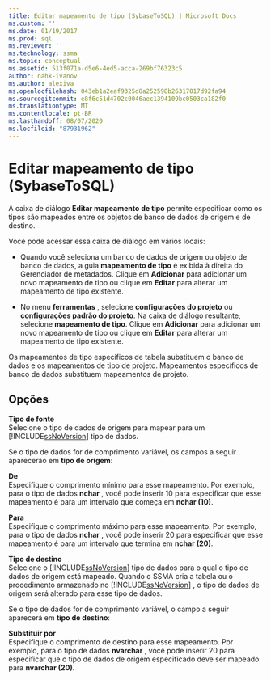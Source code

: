```yaml
---
title: Editar mapeamento de tipo (SybaseToSQL) | Microsoft Docs
ms.custom: ''
ms.date: 01/19/2017
ms.prod: sql
ms.reviewer: ''
ms.technology: ssma
ms.topic: conceptual
ms.assetid: 513f071a-d5e6-4ed5-acca-269bf76323c5
author: nahk-ivanov
ms.author: alexiva
ms.openlocfilehash: 043eb1a2eaf9325d8a252598b26317017d92fa94
ms.sourcegitcommit: e8f6c51d4702c0046aec1394109bc0503ca182f0
ms.translationtype: MT
ms.contentlocale: pt-BR
ms.lasthandoff: 08/07/2020
ms.locfileid: "87931962"
---
```

# <a name="edit-type-mapping-sybasetosql"></a>Editar mapeamento de tipo (SybaseToSQL)
A caixa de diálogo **Editar mapeamento de tipo** permite especificar como os tipos são mapeados entre os objetos de banco de dados de origem e de destino.  
  
Você pode acessar essa caixa de diálogo em vários locais:  
  
-   Quando você seleciona um banco de dados de origem ou objeto de banco de dados, a guia **mapeamento de tipo** é exibida à direita do Gerenciador de metadados. Clique em **Adicionar** para adicionar um novo mapeamento de tipo ou clique em **Editar** para alterar um mapeamento de tipo existente.  
  
-   No menu **ferramentas** , selecione **configurações do projeto** ou **configurações padrão do projeto**. Na caixa de diálogo resultante, selecione **mapeamento de tipo**. Clique em **Adicionar** para adicionar um novo mapeamento de tipo ou clique em **Editar** para alterar um mapeamento de tipo existente.  
  
Os mapeamentos de tipo específicos de tabela substituem o banco de dados e os mapeamentos de tipo de projeto. Mapeamentos específicos de banco de dados substituem mapeamentos de projeto.  
  
## <a name="options"></a>Opções  
**Tipo de fonte**  
Selecione o tipo de dados de origem para mapear para um [!INCLUDE[ssNoVersion](../../includes/ssnoversion-md.md)] tipo de dados.  
  
Se o tipo de dados for de comprimento variável, os campos a seguir aparecerão em **tipo de origem**:  
  
**De**  
Especifique o comprimento mínimo para esse mapeamento. Por exemplo, para o tipo de dados **nchar** , você pode inserir 10 para especificar que esse mapeamento é para um intervalo que começa em **nchar (10)**.  
  
**Para**  
Especifique o comprimento máximo para esse mapeamento. Por exemplo, para o tipo de dados **nchar** , você pode inserir 20 para especificar que esse mapeamento é para um intervalo que termina em **nchar (20)**.  
  
**Tipo de destino**  
Selecione o [!INCLUDE[ssNoVersion](../../includes/ssnoversion-md.md)] tipo de dados para o qual o tipo de dados de origem está mapeado. Quando o SSMA cria a tabela ou o procedimento armazenado no [!INCLUDE[ssNoVersion](../../includes/ssnoversion-md.md)] , o tipo de dados de origem será alterado para esse tipo de dados.  
  
Se o tipo de dados for de comprimento variável, o campo a seguir aparecerá em **tipo de destino**:  
  
**Substituir por**  
Especifique o comprimento de destino para esse mapeamento. Por exemplo, para o tipo de dados **nvarchar** , você pode inserir 20 para especificar que o tipo de dados de origem especificado deve ser mapeado para **nvarchar (20)**.  
  
